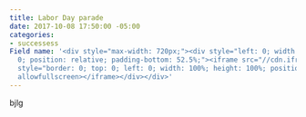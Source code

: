 ```yaml
---
title: Labor Day parade
date: 2017-10-08 17:50:00 -05:00
categories:
- successess
Field name: '<div style="max-width: 720px;"><div style="left: 0; width: 100%; height:
  0; position: relative; padding-bottom: 52.5%;"><iframe src="//cdn.iframe.ly/XOqjguy"
  style="border: 0; top: 0; left: 0; width: 100%; height: 100%; position: absolute;"
  allowfullscreen></iframe></div></div>'
---
```


bjlg